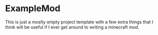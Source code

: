 # ExampleMod

This is just a moslty empty project template with a few extra things that I think will be useful if I ever get around to writing a minecraft mod.